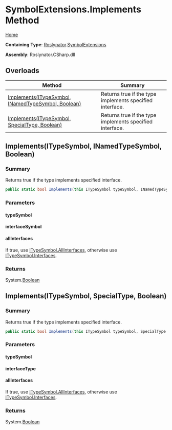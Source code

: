 # SymbolExtensions\.Implements Method

[Home](../../../README.md)

**Containing Type**: [Roslynator](../../README.md)\.[SymbolExtensions](../README.md)

**Assembly**: Roslynator\.CSharp\.dll

## Overloads

| Method | Summary |
| ------ | ------- |
| [Implements(ITypeSymbol, INamedTypeSymbol, Boolean)](#Roslynator_SymbolExtensions_Implements_Microsoft_CodeAnalysis_ITypeSymbol_Microsoft_CodeAnalysis_INamedTypeSymbol_System_Boolean_) | Returns true if the type implements specified interface\. |
| [Implements(ITypeSymbol, SpecialType, Boolean)](#Roslynator_SymbolExtensions_Implements_Microsoft_CodeAnalysis_ITypeSymbol_Microsoft_CodeAnalysis_SpecialType_System_Boolean_) | Returns true if the type implements specified interface\. |

## Implements\(ITypeSymbol, INamedTypeSymbol, Boolean\)<a name="Roslynator_SymbolExtensions_Implements_Microsoft_CodeAnalysis_ITypeSymbol_Microsoft_CodeAnalysis_INamedTypeSymbol_System_Boolean_"></a>

### Summary

Returns true if the type implements specified interface\.

```csharp
public static bool Implements(this ITypeSymbol typeSymbol, INamedTypeSymbol interfaceSymbol, bool allInterfaces = false)
```

### Parameters

#### typeSymbol





#### interfaceSymbol





#### allInterfaces



If true, use [ITypeSymbol.AllInterfaces](https://docs.microsoft.com/en-us/dotnet/api/microsoft.codeanalysis.itypesymbol.allinterfaces), otherwise use [ITypeSymbol.Interfaces](https://docs.microsoft.com/en-us/dotnet/api/microsoft.codeanalysis.itypesymbol.interfaces)\.

### Returns

System\.[Boolean](https://docs.microsoft.com/en-us/dotnet/api/system.boolean)

## Implements\(ITypeSymbol, SpecialType, Boolean\)<a name="Roslynator_SymbolExtensions_Implements_Microsoft_CodeAnalysis_ITypeSymbol_Microsoft_CodeAnalysis_SpecialType_System_Boolean_"></a>

### Summary

Returns true if the type implements specified interface\.

```csharp
public static bool Implements(this ITypeSymbol typeSymbol, SpecialType interfaceType, bool allInterfaces = false)
```

### Parameters

#### typeSymbol





#### interfaceType





#### allInterfaces



If true, use [ITypeSymbol.AllInterfaces](https://docs.microsoft.com/en-us/dotnet/api/microsoft.codeanalysis.itypesymbol.allinterfaces), otherwise use [ITypeSymbol.Interfaces](https://docs.microsoft.com/en-us/dotnet/api/microsoft.codeanalysis.itypesymbol.interfaces)\.

### Returns

System\.[Boolean](https://docs.microsoft.com/en-us/dotnet/api/system.boolean)


